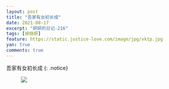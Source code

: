 ```yaml
---
layout: post
title: "吾家有女初长成"
date: 2021-08-17
excerpt: "妍妍的日记-216"
tags: [徐晓妍]
feature: https://static.justice-love.com/image/jpg/xktp.jpg
yan: true
comments: true
---
```

吾家有女初长成
{: .notice}
<figure>
    <img src="{{ site.staticUrl }}/yanyan/image/chuzhangcheng.jpeg" />
</figure>
